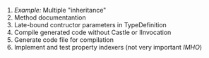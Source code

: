 ﻿1. *Example:* Multiple "inheritance"
1. Method documentantion
1. Late-bound contructor parameters in TypeDefinition
1. Compile generated code without Castle or IInvocation
1. Generate code file for compilation
1. Implement and test property indexers (not very important _IMHO_)